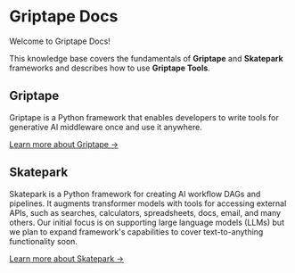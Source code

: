 # Griptape Docs

Welcome to Griptape Docs!

This knowledge base covers the fundamentals of **Griptape** and **Skatepark** frameworks and describes how to use **Griptape Tools**.

## Griptape

Griptape is a Python framework that enables developers to write tools for generative AI middleware once and use it anywhere.

[Learn more about Griptape →](/griptape)

## Skatepark

Skatepark is a Python framework for creating AI workflow DAGs and pipelines. It augments transformer models with tools for accessing external APIs, such as searches, calculators, spreadsheets, docs, email, and many others. Our initial focus is on supporting large language models (LLMs) but we plan to expand framework's capabilities to cover text-to-anything functionality soon.

[Learn more about Skatepark →](/skatepark)